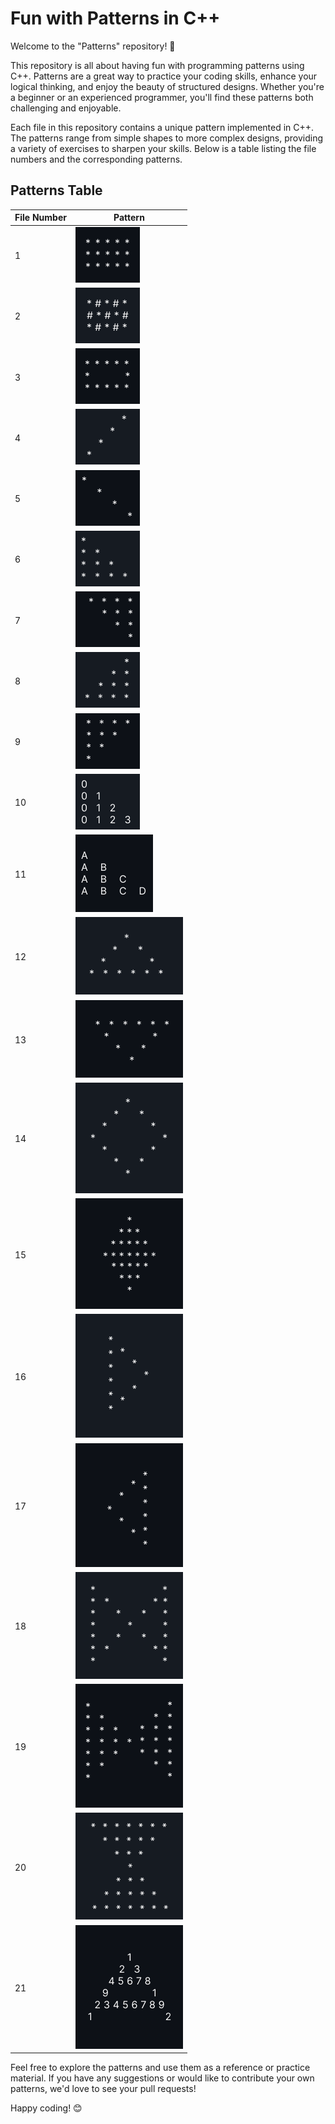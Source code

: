# Fun with Patterns in C++

Welcome to the "Patterns" repository! 🎉

This repository is all about having fun with programming patterns using C++. Patterns are a great way to practice your coding skills, enhance your logical thinking, and enjoy the beauty of structured designs. Whether you're a beginner or an experienced programmer, you'll find these patterns both challenging and enjoyable.

Each file in this repository contains a unique pattern implemented in C++. The patterns range from simple shapes to more complex designs, providing a variety of exercises to sharpen your skills. Below is a table listing the file numbers and the corresponding patterns.

## Patterns Table

| File Number | Pattern           |
|-------------|-------------------|
|      1      | ![Pattern 1](https://github.com/Layan-Abumousa/Patterns/blob/main/Pic/1.png) |   
|      2      | ![Pattern 2](https://github.com/Layan-Abumousa/Patterns/blob/main/Pic/Frame%202.png) |   
|      3      | ![Pattern 3](https://github.com/Layan-Abumousa/Patterns/blob/main/Pic/Frame%203.png) |   
|      4      | ![Pattern 4](https://github.com/Layan-Abumousa/Patterns/blob/main/Pic/Frame%204.png) |   
|      5      | ![Pattern 5](https://github.com/Layan-Abumousa/Patterns/blob/main/Pic/Frame%205.png) |   
|      6      | ![Pattern 6](https://github.com/Layan-Abumousa/Patterns/blob/main/Pic/Frame%206.png) |   
|      7      | ![Pattern 7](https://github.com/Layan-Abumousa/Patterns/blob/main/Pic/Frame%207.png) |   
|      8      | ![Pattern 8](https://github.com/Layan-Abumousa/Patterns/blob/main/Pic/Frame%208.png) |   
|      9      | ![Pattern 9](https://github.com/Layan-Abumousa/Patterns/blob/main/Pic/Frame%209.png) |   
|      10     | ![Pattern 10](https://github.com/Layan-Abumousa/Patterns/blob/main/Pic/Frame%2010.png) |   
|      11      | ![Pattern 11]( https://github.com/Layan-Abumousa/Patterns/blob/main/Pic/Frame%2011.png) |   
|      12      | ![Pattern 12](https://github.com/Layan-Abumousa/Patterns/blob/main/Pic/Frame%2012.png) |   
|      13      | ![Pattern 13](https://github.com/Layan-Abumousa/Patterns/blob/main/Pic/Frame%2013.png) |   
|      14      | ![Pattern 14](https://github.com/Layan-Abumousa/Patterns/blob/main/Pic/Frame%2014.png) |   
|      15      | ![Pattern 15](https://github.com/Layan-Abumousa/Patterns/blob/main/Pic/Frame%2015.png) |   
|      16      | ![Pattern 16](https://github.com/Layan-Abumousa/Patterns/blob/main/Pic/Frame%2016.png) |   
|      17      | ![Pattern 17](https://github.com/Layan-Abumousa/Patterns/blob/main/Pic/Frame%2017.png) |   
|      18      | ![Pattern 17](https://github.com/Layan-Abumousa/Patterns/blob/main/Pic/Frame%2018.png) |   
|      19      | ![Pattern 17](https://github.com/Layan-Abumousa/Patterns/blob/main/Pic/Frame%2019.png) |   
|      20      | ![Pattern 17](https://github.com/Layan-Abumousa/Patterns/blob/main/Pic/Frame%2020.png) |   
|      21      | ![Pattern 17](https://github.com/Layan-Abumousa/Patterns/blob/main/Pic/Frame%2021.png) |   


Feel free to explore the patterns and use them as a reference or practice material. If you have any suggestions or would like to contribute your own patterns, we'd love to see your pull requests!

Happy coding! 😊

